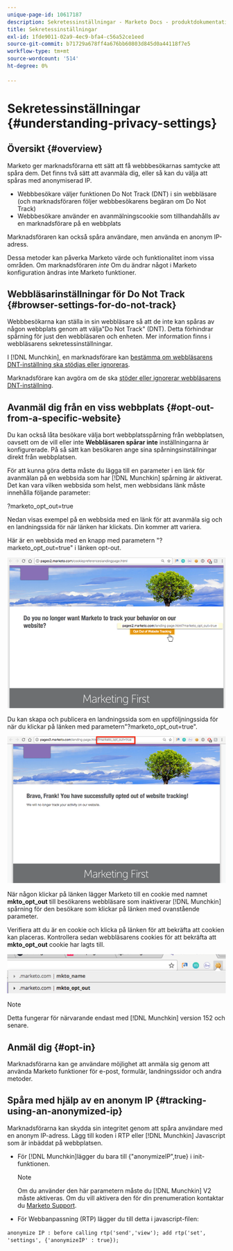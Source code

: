 ```yaml
---
unique-page-id: 10617187
description: Sekretessinställningar - Marketo Docs - produktdokumentation
title: Sekretessinställningar
exl-id: 1fde9011-02a9-4ec9-bfa4-c56a52ce1eed
source-git-commit: b71729a678ff4a676bb60803d845d0a44118f7e5
workflow-type: tm+mt
source-wordcount: '514'
ht-degree: 0%

---
```


# Sekretessinställningar {#understanding-privacy-settings}

## Översikt {#overview}

Marketo ger marknadsförarna ett sätt att få webbbesökarnas samtycke att spåra dem. Det finns två sätt att avanmäla dig, eller så kan du välja att spåras med anonymiserad IP.

* Webbbesökare väljer funktionen Do Not Track (DNT) i sin webbläsare (och marknadsföraren följer webbbesökarens begäran om Do Not Track)
* Webbbesökare använder en avanmälningscookie som tillhandahålls av en marknadsförare på en webbplats

Marknadsföraren kan också spåra användare, men använda en anonym IP-adress.

Dessa metoder kan påverka Marketo värde och funktionalitet inom vissa områden. Om marknadsföraren _inte_ Om du ändrar något i Marketo konfiguration ändras inte Marketo funktioner.

## Webbläsarinställningar för Do Not Track {#browser-settings-for-do-not-track}

Webbbesökarna kan ställa in sin webbläsare så att de inte kan spåras av någon webbplats genom att välja&quot;Do Not Track&quot; (DNT). Detta förhindrar spårning för just den webbläsaren och enheten. Mer information finns i webbläsarens sekretessinställningar.

I [!DNL Munchkin], en marknadsförare kan [bestämma om webbläsarens DNT-inställning ska stödjas eller ignoreras](/help/marketo/product-docs/administration/settings/edit-do-not-track-browser-support-settings.md).

Marknadsförare kan avgöra om de ska [stöder eller ignorerar webbläsarens DNT-inställning](/help/marketo/product-docs/web-personalization/getting-started/setting-web-personalization-to-do-not-track.md).

## Avanmäl dig från en viss webbplats {#opt-out-from-a-specific-website}

Du kan också låta besökare välja bort webbplatsspårning från webbplatsen, oavsett om de vill eller inte **Webbläsaren spårar inte** inställningarna är konfigurerade. På så sätt kan besökaren ange sina spårningsinställningar direkt från webbplatsen.

För att kunna göra detta måste du lägga till en parameter i en länk för avanmälan på en webbsida som har [!DNL Munchkin] spårning är aktiverat. Det kan vara vilken webbsida som helst, men webbsidans länk måste innehålla följande parameter:

?marketo_opt_out=true

Nedan visas exempel på en webbsida med en länk för att avanmäla sig och en landningssida för när länken har klickats. Din kommer att variera.

Här är en webbsida med en knapp med parametern &quot;?marketo_opt_out=true&quot; i länken opt-out.

![](assets/understanding-privacy-settings-1.png)

Du kan skapa och publicera en landningssida som en uppföljningssida för när du klickar på länken med parametern&quot;?marketo_opt_out=true&quot;.

![](assets/understanding-privacy-settings-2.png)

När någon klickar på länken lägger Marketo till en cookie med namnet **mkto_opt_out** till besökarens webbläsare som inaktiverar [!DNL Munchkin] spårning för den besökare som klickar på länken med ovanstående parameter.

Verifiera att du är en cookie och klicka på länken för att bekräfta att cookien kan placeras. Kontrollera sedan webbläsarens cookies för att bekräfta att **mkto_opt_out** cookie har lagts till.

![](assets/understanding-privacy-settings-3.png)

>[!NOTE]
>
>Detta fungerar för närvarande endast med [!DNL Munchkin] version 152 och senare.

## Anmäl dig {#opt-in}

Marknadsförarna kan ge användare möjlighet att anmäla sig genom att använda Marketo funktioner för e-post, formulär, landningssidor och andra metoder.

## Spåra med hjälp av en anonym IP {#tracking-using-an-anonymized-ip}

Marknadsförarna kan skydda sin integritet genom att spåra användare med en anonym IP-adress. Lägg till koden i RTP eller [!DNL Munchkin] Javascript som är inbäddat på webbplatsen.

* För [!DNL Munchkin]lägger du bara till {&quot;anonymizeIP&quot;,true} i init-funktionen.

  >[!NOTE]
  >
  >Om du använder den här parametern måste du [!DNL Munchkin] V2 måste aktiveras. Om du vill aktivera den för din prenumeration kontaktar du [Marketo Support](https://nation.marketo.com/community/support_solutions).

* För Webbanpassning (RTP) lägger du till detta i javascript-filen:

`anonymize IP : before calling rtp('send','view'); add rtp('set', 'settings', {'anonymizeIP' : true});`
